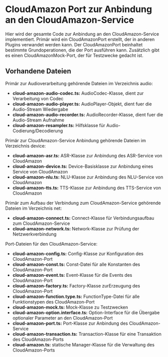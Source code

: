# CloudAmazon Port zur Anbindung an den CloudAmazon-Service

Hier wird der gesamte Code zur Anbindung an den CloudAmazon-Service implementiert.
Primär wird ein CloudAmazonPort erstellt, der in anderen Plugins verwandet werden kann.
Der CloudAmazonPort beinhaltet bestimmte Grundoperationen, die der Port ausführen kann.
Zusätzlich gibt es einen CloudAmazonMock-Port, der für Testzwecke gedacht ist.


## Vorhandene Dateien

Primär zur Audioverarbeitung gehörende Dateien im Verzeichnis audio:

* **cloud-amazon-audio-codec.ts:** AudioCodec-Klasse, dient zur Verarbeitung von Codec
* **cloud-amazon-audio-player.ts:** AudioPlayer-Objekt, dient fuer die Audio-Stream Wiedergabe
* **cloud-amazon-audio-recorder.ts:** AudioRecorder-Klasse, dient fuer die Audio-Stream Aufnahme
* **cloud-amazon-resampler.ts:** Hilfsklasse für Audio-Codierung/Decodierung


Primär zur CloudAmazon-Service Anbindung gehörende Dateien im Verzeichnis device:

* **cloud-amazon-asr.ts:** ASR-Klasse zur Anbindung des ASR-Service von CloudAmazon
* **cloud-amazon-device.ts:** Device-Basisklasse zur Anbindung eines Service von CloudAmazon
* **cloud-amazon-nlu.ts:** NLU-Klasse zur Anbindung des NLU-Service von CloudAmazon
* **cloud-amazon-tts.ts:** TTS-Klasse zur Anbindung des TTS-Service von CloudAmazon


Primär zum Aufbau der Verbindung zum CloudAmazon-Service gehörende Dateien im Verzeichnis net:

* **cloud-amazon-connect.ts:** Connect-Klasse für Verbindungsaufbau zum CloudAmazon-Service
* **cloud-amazon-network.ts:** Network-Klasse zur Prüfung der Netzwerkverbindung


Port-Dateien für den CloudAmazon-Service:

* **cloud-amazon-config.ts:** Config-Klasse zur Konfiguration des CloudAmazon-Port
* **cloud-amazon-const.ts:** Const-Datei für alle Konstanten des CloudAmazon-Port
* **cloud-amazon-event.ts:** Event-Klasse für die Events des CloudAmazon-Port
* **cloud-amazon-factory.ts:** Factory-Klasse zurErzeugung des CloudAmazon-Port
* **cloud-amazon-function.type.ts:** FunctionType-Datei für alle Funktionstypen des CloudAmazon-Port
* **cloud-amazon-mock.ts:** Mock-Klasse zu Testzwecken
* **cloud-amazon-option.interface.ts:** Option-Interface für die Übergabe optionaler Parameter an den CloudAmazon-Port
* **cloud-amazon-port.ts:** Port-Klasse zur Anbindung des CloudAmazon-Service
* **cloud-amazon-transaction.ts:** Transaction-Klasse für eine Transaktion des CloudAmazon-Ports
* **cloud-amazon.ts:** statische Manager-Klasse für die Verwaltung des CloudAmazon-Ports

